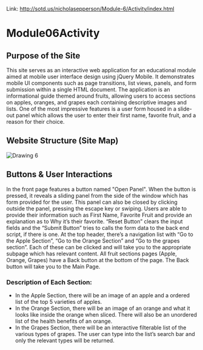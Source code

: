 Link: http://sotd.us/nicholasepperson/Module-6/Activity/index.html 

# Module06Activity
## Purpose of the Site
This site serves as an interactive web application for an educational module aimed at mobile user interface design using jQuery Mobile. It demonstrates mobile UI components such as page transitions, list views, panels, and form submission within a single HTML document. The application is an informational guide themed around fruits, allowing users to access sections on apples, oranges, and grapes each containing descriptive images and lists. One of the most impressive features is a user form housed in a slide-out panel which allows the user to enter their first name, favorite fruit, and a reason for their choice. 

## Website Structure (Site Map)
![Drawing 6](https://github.com/user-attachments/assets/431a20ff-56c2-4c4c-8210-ad515341ead9)

## Buttons & User Interactions
In the front page features a button named "Open Panel". When the button is pressed, it reveals a sliding panel from the side of the window which has form provided for the user. This panel can also be closed by clicking outside the panel, pressing the escape key or swiping.
Users are able to provide their information such as First Name, Favorite Fruit and provide an explanation as to Why it’s their favorite. “Reset Button” clears the input fields and the “Submit Button” tries to calls the form data to the back end script, if there is one.
At the top header, there’s a navigation list with “Go to the Apple Section”, “Go to the Orange Section” and “Go to the grapes section”. Each of these can be clicked and will take you to the appropriate subpage which has relevant content.
All fruit sections pages (Apple, Orange, Grapes) have a Back button at the bottom of the page. The Back button will take you to the Main Page.
### Description of Each Section:
- In the Apple Section, there will be an image of an apple and a ordered list of the top 5 varieties of apples.
- In the Orange Section, there will be an image of an orange and what it looks like inside the orange when sliced. There will also be an unordered list of the health benefits of an orange.
- In the Grapes Section, there will be an interactive filterable list of the various types of grapes. The user can type into the list’s search bar and only the relevant types will be returned.
